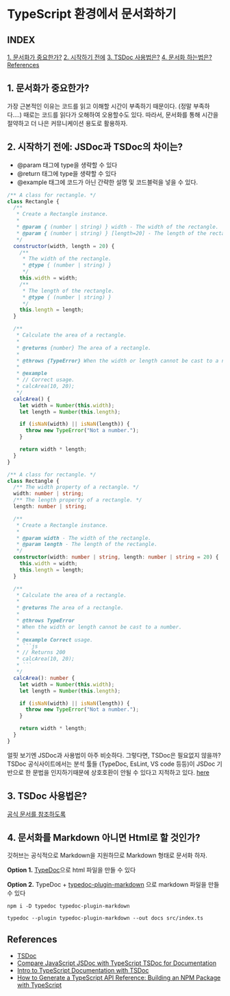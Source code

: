 # TypeScript 환경에서 문서화하기

## INDEX

[1. 문서화가 중요한가?](##1.-문서화가-중요한가?)
[2. 시작하기 전에](##2.-시작하기-전에:-JSDoc과-TSDoc의-차이는?)
[3. TSDoc 사용법은?](##3.TSDoc사용법은?)
[4. 문서화 하는법은?](##4.문서화를Markdown아니면Html로할것인가?)
[References](##references)

## 1. 문서화가 중요한가?

가장 근본적인 이유는 코드를 읽고 이해할 시간이 부족하기 때문이다. (정말 부족하다....) 때로는 코드를 읽다가 오해하여 오용할수도 있다. 따라서, 문서화를 통해 시간을 절약하고 더 나은 커뮤니케이션 용도로 활용하자.

## 2. 시작하기 전에: JSDoc과 TSDoc의 차이는?

- @param 태그에 type을 생략할 수 있다
- @return 태그에 type을 생략할 수 있다
- @example 태그에 코드가 아닌 간략한 설명 및 코드블럭을 넣을 수 있다.

```javascript
/** A class for rectangle. */
class Rectangle {
  /**
   * Create a Rectangle instance.
   *
   * @param { (number | string) } width - The width of the rectangle.
   * @param { (number | string) } [length=20] - The length of the rectangle.
   */
  constructor(width, length = 20) {
    /**
     * The width of the rectangle.
     * @type { (number | string) }
     */
    this.width = width;
    /**
     * The length of the rectangle.
     * @type { (number | string) }
     */
    this.length = length;
  }

  /**
   * Calculate the area of a rectangle.
   *
   * @returns {number} The area of a rectangle.
   *
   * @throws {TypeError} When the width or length cannot be cast to a number.
   *
   * @example
   * // Correct usage.
   * calcArea(10, 20);
   */
  calcArea() {
    let width = Number(this.width);
    let length = Number(this.length);

    if (isNaN(width) || isNaN(length)) {
      throw new TypeError("Not a number.");
    }

    return width * length;
  }
}
```

````ts
/** A class for rectangle. */
class Rectangle {
  /** The width property of a rectangle. */
  width: number | string;
  /** The length property of a rectangle. */
  length: number | string;

  /**
   * Create a Rectangle instance.
   *
   * @param width - The width of the rectangle.
   * @param length - The length of the rectangle.
   */
  constructor(width: number | string, length: number | string = 20) {
    this.width = width;
    this.length = length;
  }

  /**
   * Calculate the area of a rectangle.
   *
   * @returns The area of a rectangle.
   *
   * @throws TypeError
   * When the width or length cannot be cast to a number.
   *
   * @example Correct usage.
   * ```js
   * // Returns 200
   * calcArea(10, 20);
   * ```
   */
  calcArea(): number {
    let width = Number(this.width);
    let length = Number(this.length);

    if (isNaN(width) || isNaN(length)) {
      throw new TypeError("Not a number.");
    }

    return width * length;
  }
}
````

얼핏 보기엔 JSDoc과 사용법이 아주 비슷하다. 그렇다면, TSDoc은 필요없지 않을까? TSDoc 공식사이트에서는 분석 툴들 (TypeDoc, EsLint, VS code 등등)이 JSDoc 기반으로 한 문법을 인지하기때문에 상호호환이 안될 수 있다고 지적하고 있다. [here](https://tsdoc.org)

## 3. TSDoc 사용법은?

[공식 문서를 참조하도록](https://tsdoc.org)

## 4. 문서화를 Markdown 아니면 Html로 할 것인가?

깃허브는 공식적으로 Markdown을 지원하므로 Markdown 형태로 문서화 하자.

**Option 1.** [TypeDoc](https://typedoc.org)으로 html 파일을 만들 수 있다

**Option 2.** TypeDoc + [typedoc-plugin-markdown](https://www.npmjs.com/package/typedoc-plugin-markdown) 으로 markdown 파일을 만들 수 있다

```
npm i -D typedoc typedoc-plugin-markdown
```

```
typedoc --plugin typedoc-plugin-markdown --out docs src/index.ts
```

## References

- [TSDoc](https://tsdoc.org)
- [Compare JavaScript JSDoc with TypeScript TSDoc for Documentation](https://javascript.plainenglish.io/compare-javascript-jsdoc-with-typescript-tsdoc-for-documentation-a6984de1f2c5)
- [Intro to TypeScript Documentation with TSDoc](https://coryrylan.com/blog/intro-to-typescript-documentation-with-tsdoc)
- [How to Generate a TypeScript API Reference: Building an NPM Package with TypeScript](https://levelup.gitconnected.com/how-to-generate-a-typescript-api-reference-building-an-npm-package-with-typescript-9b2dc44a3aaa)
